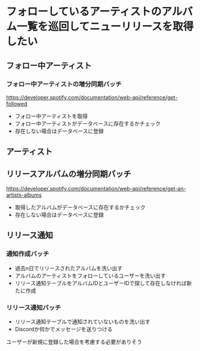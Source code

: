 # フォローしているアーティストのアルバム一覧を巡回してニューリリースを取得したい

## フォロー中アーティスト

### フォロー中アーティストの増分同期バッチ

https://developer.spotify.com/documentation/web-api/reference/get-followed

- フォロー中アーティストを取得
- フォロー中アーティストがデータベースに存在するかチェック
- 存在しない場合はデータベースに登録

## アーティスト

## リリースアルバムの増分同期バッチ

https://developer.spotify.com/documentation/web-api/reference/get-an-artists-albums

- 取得したアルバムがデータベースに存在するかチェック
- 存在しない場合はデータベースに登録

## リリース通知

### 通知作成バッチ

- 過去n日でリリースされたアルバムを洗い出す
- アルバムのアーティストをフォローしているユーザーを洗い出す
- リリース通知テーブルをアルバムIDとユーザーIDで探して存在しなければ新たに作成

### リリース通知バッチ

- リリース通知テーブルで通知されていないものを洗い出す
- Discordか何かでメッセージを送りつける

ユーザーが新規に登録した場合を考慮する必要がありそう
